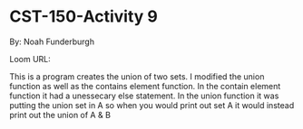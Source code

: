 # CST-150-Activity 9
By: Noah Funderburgh

Loom URL: 

This is a program creates the union of two sets. I modified the union function as well as the contains element function.
In the contain element function it had a unessecary else statement. In the union function it was putting the union set in
A so when you would print out set A it would instead print out the union of A & B
